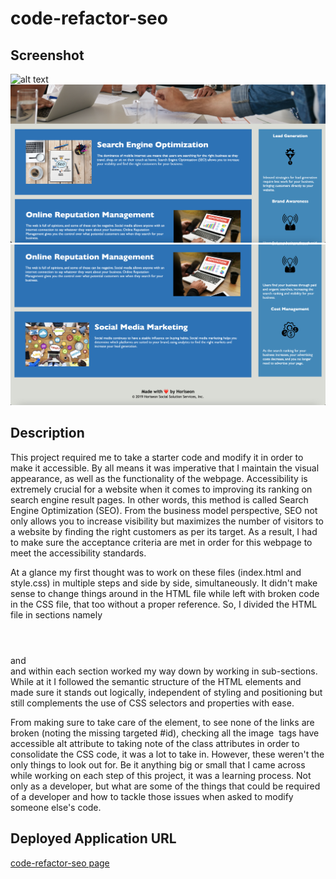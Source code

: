 # code-refactor-seo


## Screenshot
![alt text](assets/images/final-page/final-page-1.png)
![alt text](assets/images/final-page/final-page-2.png)
![alt text](assets/images/final-page/final-page-3.png)


## Description 
This project required me to take a starter code and modify it in order to make it accessible. By all means it was imperative that I maintain the visual appearance, as well as the functionality of the webpage. Accessibility is extremely crucial for a website when it comes to improving its ranking on search engine result pages. In other words, this method is called Search Engine Optimization (SEO). From the business model perspective, SEO not only allows you to increase visibility but maximizes the number of visitors to a website by finding the right customers as per its target. As a result, I had to make sure the acceptance criteria are met in order for this webpage to meet the accessibility standards.  

At a glance my first thought was to work on these files (index.html and style.css) in multiple steps and side by side, simultaneously. It didn't make sense to change things around in the HTML file while left with broken code in the CSS file, that too without a proper reference. So, I divided the HTML file in sections namely <header></header> <main></main> and <aside></aside> and within each section worked my way down by working in sub-sections. While at it I followed the semantic structure of the HTML elements and made sure it stands out logically, independent of styling and positioning but still complements the use of CSS selectors and properties with ease. 

From making sure to take care of the <title></title> element, to see none of the <a> links are broken (noting the missing targeted #id), checking all the image <img/> tags have accessible alt attribute to taking note of the class attributes in order to consolidate the CSS code, it was a lot to take in. However, these weren't the only things to look out for. Be it anything big or small that I came across while working on each step of this project, it was a learning process. Not only as a developer, but what are some of the things that could be required of a developer and how to tackle those issues when asked to modify someone else's code. 


## Deployed Application URL
[code-refactor-seo page](https://ssharmin0029.github.io/code-refactor-seo/)